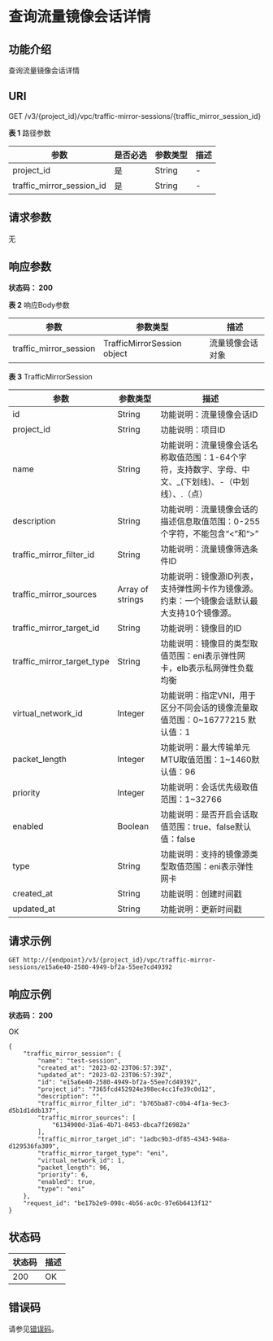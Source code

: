 # 查询流量镜像会话详情<a name="vpc_apiv3_0071"></a>

## 功能介绍<a name="section189729478405"></a>

查询流量镜像会话详情

## URI<a name="section169771847144016"></a>

GET /v3/\{project\_id\}/vpc/traffic-mirror-sessions/\{traffic\_mirror\_session\_id\}

**表 1**  路径参数

|参数|是否必选|参数类型|描述|
|--|--|--|--|
|project_id|是|String|-|
|traffic_mirror_session_id|是|String|-|


## 请求参数<a name="section1054648194011"></a>

无

## 响应参数<a name="section12651248194016"></a>

**状态码： 200**

**表 2**  响应Body参数

|参数|参数类型|描述|
|--|--|--|
|traffic_mirror_session|TrafficMirrorSession object|流量镜像会话对象|


**表 3**  TrafficMirrorSession

|参数|参数类型|描述|
|--|--|--|
|id|String|功能说明：流量镜像会话ID|
|project_id|String|功能说明：项目ID|
|name|String|功能说明：流量镜像会话名称取值范围：1-64个字符，支持数字、字母、中文、_(下划线)、-（中划线）、.（点）|
|description|String|功能说明：流量镜像会话的描述信息取值范围：0-255个字符，不能包含“<”和“>”|
|traffic_mirror_filter_id|String|功能说明：流量镜像筛选条件ID|
|traffic_mirror_sources|Array of strings|功能说明：镜像源ID列表，支持弹性网卡作为镜像源。约束：一个镜像会话默认最大支持10个镜像源。|
|traffic_mirror_target_id|String|功能说明：镜像目的ID|
|traffic_mirror_target_type|String|功能说明：镜像目的类型取值范围：eni表示弹性网卡，elb表示私网弹性负载均衡|
|virtual_network_id|Integer|功能说明：指定VNI，用于区分不同会话的镜像流量取值范围：0~16777215 默认值：1|
|packet_length|Integer|功能说明：最大传输单元MTU取值范围：1~1460默认值：96|
|priority|Integer|功能说明：会话优先级取值范围：1~32766|
|enabled|Boolean|功能说明：是否开启会话取值范围：true、false默认值：false|
|type|String|功能说明：支持的镜像源类型取值范围：eni表示弹性网卡|
|created_at|String|功能说明：创建时间戳|
|updated_at|String|功能说明：更新时间戳|


## 请求示例<a name="section13451648164016"></a>

```
GET http://{endpoint}/v3/{project_id}/vpc/traffic-mirror-sessions/e15a6e40-2580-4949-bf2a-55ee7cd49392
```

## 响应示例<a name="section0354164824018"></a>

**状态码： 200**

OK

```
{
    "traffic_mirror_session": {
        "name": "test-session",
        "created_at": "2023-02-23T06:57:39Z",
        "updated_at": "2023-02-23T06:57:39Z",
        "id": "e15a6e40-2580-4949-bf2a-55ee7cd49392",
        "project_id": "7365fcd452924e398ec4cc1fe39c0d12",
        "description": "",
        "traffic_mirror_filter_id": "b765ba87-c0b4-4f1a-9ec3-d5b1d1ddb137",
        "traffic_mirror_sources": [
            "6134900d-31a6-4b71-8453-dbca7f26982a"
        ],
        "traffic_mirror_target_id": "1adbc9b3-df85-4343-948a-d129536fa309",
        "traffic_mirror_target_type": "eni",
        "virtual_network_id": 1,
        "packet_length": 96,
        "priority": 6,
        "enabled": true,
        "type": "eni"
    },
    "request_id": "be17b2e9-098c-4b56-ac0c-97e6b6413f12"
}
```

## 状态码<a name="section8364144814403"></a>

|状态码|描述|
|--|--|
|200|OK|


## 错误码<a name="section2391194816400"></a>

请参见[错误码](错误码.md)。


